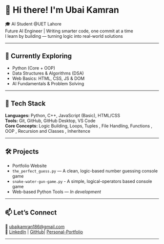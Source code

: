 # 👋 Hi there! I'm Ubai Kamran

🎓 AI Student @UET Lahore  
 Future AI Engineer | Writing smarter code, one commit at a time  
 I learn by building — turning logic into real-world solutions

---

## 📘 Currently Exploring
- Python (Core + OOP)
- Data Structures & Algorithms (DSA)
- Web Basics: HTML, CSS, JS & DOM
- AI Fundamentals & Problem Solving

---

## 🧠 Tech Stack
**Languages:** Python, C++, JavaScript (Basic), HTML/CSS  
**Tools:** Git, GitHub, GitHub Desktop, VS Code  
**Core Concepts:** Logic Building, Loops, Tuples , File Handling, Functions , OOP , Recursion and Classes , Inheritence

---

## 🛠️ Projects
-  Portfolio Website  
- `the_perfect_guess.py` — A clean, logic-based number guessing console game
- `snake-water-gun-game.py` - A simple, logical-operators based console game  
- Web-based Python Tools — *In development*

---

## 📫 Let’s Connect
📧 ubaikamran186@gmail.com  
🔗 [LinkedIn](https://linkedin.com/in/ubaikamran) |
  [GitHub](https://github.com/ubaikamran)|
  [Personal-Portfolio](https://clinquant-ganache-f67cf1.netlify.app/)

---
